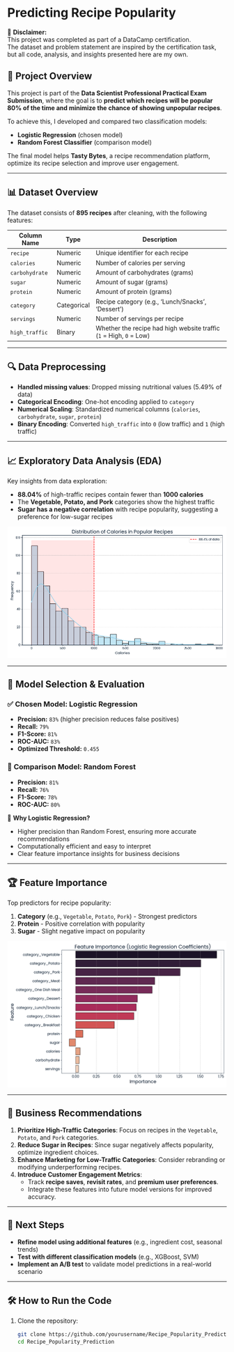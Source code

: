 # Predicting Recipe Popularity

📌 **Disclaimer:**  
This project was completed as part of a DataCamp certification.  
The dataset and problem statement are inspired by the certification task,  
but all code, analysis, and insights presented here are my own.  

## 📌 Project Overview
This project is part of the **Data Scientist Professional Practical Exam Submission**, where the goal is to **predict which recipes will be popular 80% of the time and minimize the chance of showing unpopular recipes**.

To achieve this, I developed and compared two classification models:
- **Logistic Regression** (chosen model)
- **Random Forest Classifier** (comparison model)

The final model helps **Tasty Bytes**, a recipe recommendation platform, optimize its recipe selection and improve user engagement.

---

## 📊 Dataset Overview
The dataset consists of **895 recipes** after cleaning, with the following features:

| Column Name   | Type       | Description |
|--------------|-----------|-------------|
| `recipe`     | Numeric   | Unique identifier for each recipe |
| `calories`   | Numeric   | Number of calories per serving |
| `carbohydrate` | Numeric | Amount of carbohydrates (grams) |
| `sugar`      | Numeric   | Amount of sugar (grams) |
| `protein`    | Numeric   | Amount of protein (grams) |
| `category`   | Categorical | Recipe category (e.g., ‘Lunch/Snacks’, ‘Dessert’) |
| `servings`   | Numeric   | Number of servings per recipe |
| `high_traffic` | Binary  | Whether the recipe had high website traffic (`1` = High, `0` = Low) |

---

## 🔍 Data Preprocessing
- **Handled missing values**: Dropped missing nutritional values (5.49% of data)
- **Categorical Encoding**: One-hot encoding applied to `category`
- **Numerical Scaling**: Standardized numerical columns (`calories`, `carbohydrate`, `sugar`, `protein`)
- **Binary Encoding**: Converted `high_traffic` into `0` (low traffic) and `1` (high traffic)

---

## 📈 Exploratory Data Analysis (EDA)
Key insights from data exploration:
- **88.04%** of high-traffic recipes contain fewer than **1000 calories**
- The **Vegetable, Potato, and Pork** categories show the highest traffic
- **Sugar has a negative correlation** with recipe popularity, suggesting a preference for low-sugar recipes

![Distribution of Calories](assets/calories_distribution.png)

---

## 🤖 Model Selection & Evaluation
### ✅ **Chosen Model: Logistic Regression**
- **Precision:** `83%` (higher precision reduces false positives)
- **Recall:** `79%`
- **F1-Score:** `81%`
- **ROC-AUC:** `83%`
- **Optimized Threshold:** `0.455`

### 🔄 **Comparison Model: Random Forest**
- **Precision:** `81%`
- **Recall:** `76%`
- **F1-Score:** `78%`
- **ROC-AUC:** `80%`

📌 **Why Logistic Regression?**
- Higher precision than Random Forest, ensuring more accurate recommendations
- Computationally efficient and easy to interpret
- Clear feature importance insights for business decisions

---

## 🏆 Feature Importance
Top predictors for recipe popularity:
1. **Category** (e.g., `Vegetable`, `Potato`, `Pork`) - Strongest predictors
2. **Protein** - Positive correlation with popularity
3. **Sugar** - Slight negative impact on popularity

![Feature Importance](assets/feature_importance.png)

---

## 📌 Business Recommendations
1. **Prioritize High-Traffic Categories**: Focus on recipes in the `Vegetable`, `Potato`, and `Pork` categories.
2. **Reduce Sugar in Recipes**: Since sugar negatively affects popularity, optimize ingredient choices.
3. **Enhance Marketing for Low-Traffic Categories**: Consider rebranding or modifying underperforming recipes.
4. **Introduce Customer Engagement Metrics**:
   - Track **recipe saves**, **revisit rates**, and **premium user preferences**.
   - Integrate these features into future model versions for improved accuracy.

---

## 🚀 Next Steps
- **Refine model using additional features** (e.g., ingredient cost, seasonal trends)
- **Test with different classification models** (e.g., XGBoost, SVM)
- **Implement an A/B test** to validate model predictions in a real-world scenario

---

## 🛠️ How to Run the Code
1. Clone the repository:
   ```bash
   git clone https://github.com/yourusername/Recipe_Popularity_Prediction.git
   cd Recipe_Popularity_Prediction
